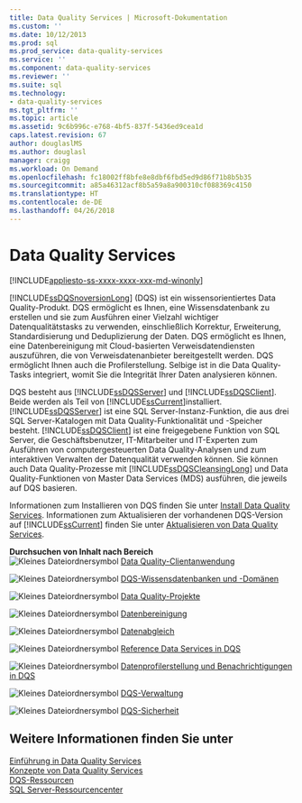 ```yaml
---
title: Data Quality Services | Microsoft-Dokumentation
ms.custom: ''
ms.date: 10/12/2013
ms.prod: sql
ms.prod_service: data-quality-services
ms.service: ''
ms.component: data-quality-services
ms.reviewer: ''
ms.suite: sql
ms.technology:
- data-quality-services
ms.tgt_pltfrm: ''
ms.topic: article
ms.assetid: 9c6b996c-e768-4bf5-837f-5436ed9cea1d
caps.latest.revision: 67
author: douglaslMS
ms.author: douglasl
manager: craigg
ms.workload: On Demand
ms.openlocfilehash: fc18002ff8bfe8e8dbf6fbd5ed9d86f71b8b5b35
ms.sourcegitcommit: a85a46312acf8b5a59a8a900310cf088369c4150
ms.translationtype: HT
ms.contentlocale: de-DE
ms.lasthandoff: 04/26/2018
---
```

# <a name="data-quality-services"></a>Data Quality Services

[!INCLUDE[appliesto-ss-xxxx-xxxx-xxx-md-winonly](../includes/appliesto-ss-xxxx-xxxx-xxx-md-winonly.md)]

 [!INCLUDE[ssDQSnoversionLong](../includes/ssdqsnoversionlong-md.md)] (DQS) ist ein wissensorientiertes Data Quality-Produkt. DQS ermöglicht es Ihnen, eine Wissensdatenbank zu erstellen und sie zum Ausführen einer Vielzahl wichtiger Datenqualitätstasks zu verwenden, einschließlich Korrektur, Erweiterung, Standardisierung und Deduplizierung der Daten. DQS ermöglicht es Ihnen, eine Datenbereinigung mit Cloud-basierten Verweisdatendiensten auszuführen, die von Verweisdatenanbieter bereitgestellt werden. DQS ermöglicht Ihnen auch die Profilerstellung. Selbige ist in die Data Quality-Tasks integriert, womit Sie die Integrität Ihrer Daten analysieren können.  
  
 DQS besteht aus [!INCLUDE[ssDQSServer](../includes/ssdqsserver-md.md)] und [!INCLUDE[ssDQSClient](../includes/ssdqsclient-md.md)]. Beide werden als Teil von [!INCLUDE[ssCurrent](../includes/sscurrent-md.md)]installiert. [!INCLUDE[ssDQSServer](../includes/ssdqsserver-md.md)] ist eine SQL Server-Instanz-Funktion, die aus drei SQL Server-Katalogen mit Data Quality-Funktionalität und -Speicher besteht. [!INCLUDE[ssDQSClient](../includes/ssdqsclient-md.md)] ist eine freigegebene Funktion von SQL Server, die Geschäftsbenutzer, IT-Mitarbeiter und IT-Experten zum Ausführen von computergesteuerten Data Quality-Analysen und zum interaktiven Verwalten der Datenqualität verwenden können. Sie können auch Data Quality-Prozesse mit [!INCLUDE[ssDQSCleansingLong](../includes/ssdqscleansinglong-md.md)] und Data Quality-Funktionen von Master Data Services (MDS) ausführen, die jeweils auf DQS basieren.  
  
 Informationen zum Installieren von DQS finden Sie unter [Install Data Quality Services](../data-quality-services/install-windows/install-data-quality-services.md). Informationen zum Aktualisieren der vorhandenen DQS-Version auf [!INCLUDE[ssCurrent](../includes/sscurrent-md.md)] finden Sie unter [Aktualisieren von Data Quality Services](../database-engine/install-windows/upgrade-data-quality-services.md).  
  
 **Durchsuchen von Inhalt nach Bereich**  
 ![Kleines Dateiordnersymbol](../analysis-services/media/filefolder-small.png "Small File Folder Icon") [Data Quality-Clientanwendung](../data-quality-services/data-quality-client-application.md)  
  
 ![Kleines Dateiordnersymbol](../analysis-services/media/filefolder-small.png "Small File Folder Icon") [DQS-Wissensdatenbanken und -Domänen](../data-quality-services/dqs-knowledge-bases-and-domains.md)  
  
 ![Kleines Dateiordnersymbol](../analysis-services/media/filefolder-small.png "Small File Folder Icon") [Data Quality-Projekte](../data-quality-services/data-quality-projects-dqs.md)  
  
 ![Kleines Dateiordnersymbol](../analysis-services/media/filefolder-small.png "Small File Folder Icon") [Datenbereinigung](../data-quality-services/data-cleansing.md)  
  
 ![Kleines Dateiordnersymbol](../analysis-services/media/filefolder-small.png "Small File Folder Icon") [Datenabgleich](../data-quality-services/data-matching.md)  
  
 ![Kleines Dateiordnersymbol](../analysis-services/media/filefolder-small.png "Small File Folder Icon") [Reference Data Services in DQS](../data-quality-services/reference-data-services-in-dqs.md)  
  
 ![Kleines Dateiordnersymbol](../analysis-services/media/filefolder-small.png "Small File Folder Icon") [Datenprofilerstellung und Benachrichtigungen in DQS](../data-quality-services/data-profiling-and-notifications-in-dqs.md)  
  
 ![Kleines Dateiordnersymbol](../analysis-services/media/filefolder-small.png "Small File Folder Icon") [DQS-Verwaltung](../data-quality-services/dqs-administration.md)  
  
 ![Kleines Dateiordnersymbol](../analysis-services/media/filefolder-small.png "Small File Folder Icon") [DQS-Sicherheit](../data-quality-services/dqs-security.md)  
  
## <a name="see-also"></a>Weitere Informationen finden Sie unter  
 [Einführung in Data Quality Services](../data-quality-services/introduction-to-data-quality-services.md)   
 [Konzepte von Data Quality Services](../data-quality-services/data-quality-services-concepts.md)   
 [DQS-Ressourcen](http://technet.microsoft.com/sqlserver/hh780961)   
 [SQL Server-Ressourcencenter](http://go.microsoft.com/fwlink/?linkID=219676)  
  
  
